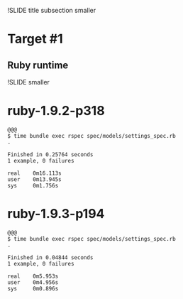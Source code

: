 !SLIDE title subsection smaller

# Target #1
## Ruby runtime

!SLIDE smaller

# ruby-1.9.2-p318

	@@@
	$ time bundle exec rspec spec/models/settings_spec.rb 
	.   

	Finished in 0.25764 seconds
	1 example, 0 failures

	real	0m16.113s
	user	0m13.945s
	sys		0m1.756s

# ruby-1.9.3-p194

	@@@
	$ time bundle exec rspec spec/models/settings_spec.rb 
	.

	Finished in 0.04844 seconds
	1 example, 0 failures

	real	0m5.953s
	user    0m4.956s
	sys	    0m0.896s

